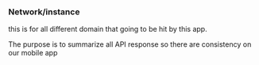 ### Network/instance

this is for all different domain that going to be hit by this app. 

The purpose is to summarize all API response so there are consistency on our mobile app
